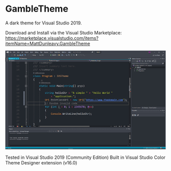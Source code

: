 # GambleTheme
A dark theme for Visual Studio 2019.

Download and Install via the Visual Studio Marketplace:
https://marketplace.visualstudio.com/items?itemName=MattDunleavy.GambleTheme

![Screenshot v1.3](https://github.com/matt-dunleavy/GambleTheme/blob/81b39831b6348be7119f36c997739759a29eeb93/screenshot_2.jpg)

Tested in Visual Studio 2019 (Community Edition)
Built in Visual Studio Color Theme Designer extension (v16.0)


